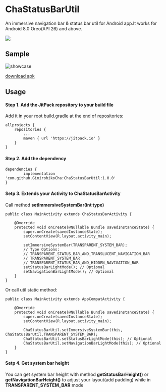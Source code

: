 # ChaStatusBarUtil
An immersive navigation bar &amp; status bar util for Android app.It works for Android 8.0 Oreo(API 26) and above.

[![](https://jitpack.io/v/GinirohikoCha/ChaStatusBarUtil.svg)](https://jitpack.io/#GinirohikoCha/ChaStatusBarUtil)

## Sample
![showcase](https://github.com/GinirohikoCha/ChaStatusBarUtil/blob/master/image/1611902724439.gif)

[download apk](https://github-releases.githubusercontent.com/334059680/ec359000-6249-11eb-8f67-40569240a58d?X-Amz-Algorithm=AWS4-HMAC-SHA256&X-Amz-Credential=AKIAIWNJYAX4CSVEH53A%2F20210129%2Fus-east-1%2Fs3%2Faws4_request&X-Amz-Date=20210129T075226Z&X-Amz-Expires=300&X-Amz-Signature=caf3da3058ea31194a4841c5fa3106bfc38ed7cf8691cf3753a05c96169798f4&X-Amz-SignedHeaders=host&actor_id=26181775&key_id=0&repo_id=334059680&response-content-disposition=attachment%3B%20filename%3Ddemo.apk&response-content-type=application%2Fvnd.android.package-archive)
## Usage
#### Step 1. Add the JitPack repository to your build file

Add it in your root build.gradle at the end of repositories:

	allprojects {
		repositories {
			...
			maven { url 'https://jitpack.io' }
		}
	}
#### Step 2. Add the dependency

	dependencies {
	        implementation 'com.github.GinirohikoCha:ChaStatusBarUtil:1.0.0'
	}
#### Setp 3. Extends your Activity to ChaStatusBarActivity

Call method **setImmersiveSystemBar(int type)**

	public class MainActivity extends ChaStatusBarActivity {
	
		@Override
		protected void onCreate(@Nullable Bundle savedInstanceState) {
			super.onCreate(savedInstanceState);
			setContentView(R.layout.activity_main);
			
			setImmersiveSystemBar(TRANSPARENT_SYSTEM_BAR);
			// Type Options:
			// TRANSPARENT_STATUS_BAR_AND_TRANSLUCENT_NAVIGATION_BAR
			// TRANSPARENT_SYSTEM_BAR
			// TRANSPARENT_STATUS_BAR_AND_HIDDEN_NAVIGATION_BAR
			setStatusBarLightMode(); // Optional
			setNavigationBarLightMode(); // Optional
		}
	}

Or call util static method:

    public class MainActivity extends AppCompatActivity {

        @Override
        protected void onCreate(@Nullable Bundle savedInstanceState) {
            super.onCreate(savedInstanceState);
            setContentView(R.layout.activity_main);

            ChaStatusBarUtil.setImmersiveSystemBar(this, ChaStatusBarUtil.TRANSPARENT_SYSTEM_BAR);
            ChaStatusBarUtil.setStatusBarLightMode(this); // Optional
            ChaStatusBarUtil.setNavigationBarLightMode(this); // Optional
        }
    }
#### Setp 4. Get system bar height
You can get system bar height with method **getStatusBarHeight()** or **getNavigationBarHeight()** to adjust your layout(add padding) while in **TRANSPARENT_SYSTEM_BAR** mode
